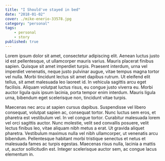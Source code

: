 ```yaml
---
title: "I Should've stayed in bed"
date: "2018-01-02"
cover: ./mike-enerio-33578.jpg
category: "personal"
tags:
    - personal
    - story
published: true
---
```


Lorem ipsum dolor sit amet, consectetur adipiscing elit. Aenean luctus justo id est pellentesque, ut ullamcorper mauris varius. Mauris placerat finibus sapien. Quisque sit amet imperdiet turpis. Praesent interdum, urna vel imperdiet venenatis, neque justo pulvinar augue, vitae tempus magna tortor vel nulla. Morbi tincidunt lectus sit amet dapibus rutrum. Ut eleifend elit tellus, sit amet malesuada leo laoreet id. In vehicula sagittis arcu eget facilisis. Aliquam volutpat luctus risus, eu congue justo viverra eu. Morbi auctor ligula quis ipsum lacinia, porta tempor enim interdum. Mauris ligula urna, bibendum eget scelerisque non, tincidunt vitae turpis.

Maecenas nec arcu at sapien cursus dapibus. Suspendisse vel libero consequat, volutpat sapien ac, consequat tortor. Nunc luctus sem eros, et pharetra est vestibulum vel. In vel congue tortor. Curabitur malesuada lorem vel orci sagittis auctor. Nunc molestie, velit sed convallis posuere, velit lectus finibus leo, vitae aliquam nibh metus a erat. Ut gravida aliquet pharetra. Vestibulum maximus nulla vel nibh ullamcorper, ut venenatis arcu bibendum. Pellentesque habitant morbi tristique senectus et netus et malesuada fames ac turpis egestas. Maecenas risus nulla, lacinia a mattis ut, auctor sollicitudin est. Integer scelerisque auctor sem, ac congue lacus elementum in.